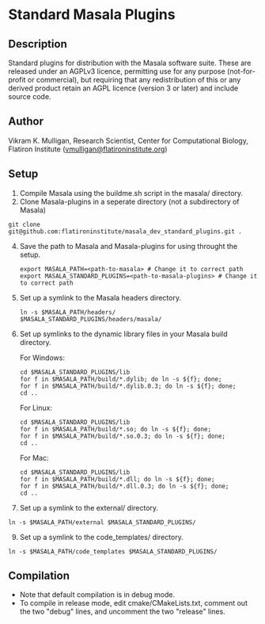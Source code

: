 # Standard Masala Plugins

## Description

Standard plugins for distribution with the Masala software suite.  These are released under an AGPLv3 licence, permitting use for any purpose (not-for-profit or commercial), but requiring that any redistribution of this or any derived product retain an AGPL licence (version 3 or later) and include source code.

## Author

Vikram K. Mulligan, Research Scientist, Center for Computational Biology, Flatiron Institute (vmulligan@flatironinstitute.org)

## Setup

1.  Compile Masala using the buildme.sh script in the masala/ directory.
2.  Clone Masala-plugins in a seperate directory (not a subdirectory of Masala)
   ```
   git clone git@github.com:flatironinstitute/masala_dev_standard_plugins.git .
   ```
4.  Save the path to Masala and Masala-plugins for using throught the setup.  
    ```
    export MASALA_PATH=<path-to-masala> # Change it to correct path 
    export MASALA_STANDARD_PLUGINS=<path-to-masala-plugins> # Change it to correct path
    ```
5.  Set up a symlink to the Masala headers directory.
    
    ```
    ln -s $MASALA_PATH/headers/ $MASALA_STANDARD_PLUGINS/headers/masala/
    ```
    
6.  Set up symlinks to the dynamic library files in your Masala build directory.

    For Windows:
    ```
    cd $MASALA_STANDARD_PLUGINS/lib
    for f in $MASALA_PATH/build/*.dylib; do ln -s ${f}; done;
    for f in $MASALA_PATH/build/*.dylib.0.3; do ln -s ${f}; done;
    cd ..
    ```

    For Linux:
    ```
    cd $MASALA_STANDARD_PLUGINS/lib
    for f in $MASALA_PATH/build/*.so; do ln -s ${f}; done;
    for f in $MASALA_PATH/build/*.so.0.3; do ln -s ${f}; done;
    cd ..
    ```

    For Mac:
    ```
    cd $MASALA_STANDARD_PLUGINS/lib
    for f in $MASALA_PATH/build/*.dll; do ln -s ${f}; done;
    for f in $MASALA_PATH/build/*.dll.0.3; do ln -s ${f}; done;
    cd ..
    ```
    
7.  Set up a symlink to the external/ directory.

  ```
  ln -s $MASALA_PATH/external $MASALA_STANDARD_PLUGINS/
  ```
  
9.  Set up a symlink to the code_templates/ directory.

   ```
   ln -s $MASALA_PATH/code_templates $MASALA_STANDARD_PLUGINS/
   ```

## Compilation

- Note that default compilation is in debug mode.
- To compile in release mode, edit cmake/CMakeLists.txt, comment out the two "debug" lines, and uncomment the two "release" lines.
